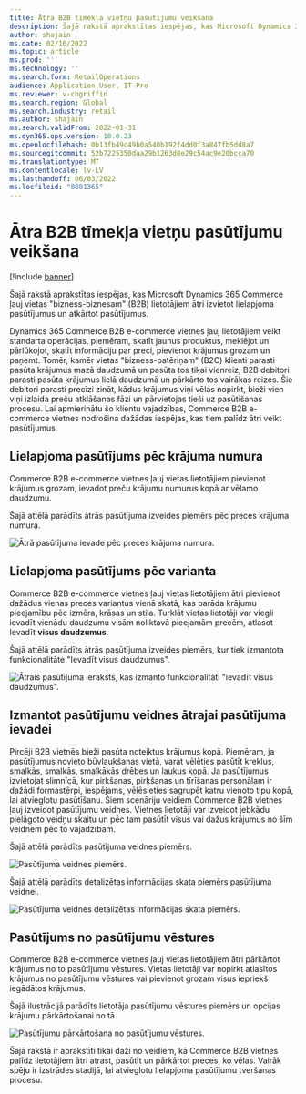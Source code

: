 ```yaml
---
title: Ātra B2B tīmekļa vietņu pasūtījumu veikšana
description: Šajā rakstā aprakstītas iespējas, kas Microsoft Dynamics 365 Commerce ļauj vietas "bizness-biznesam" (B2B) lietotājiem ātri izvietot lielapjoma pasūtījumus un atkārtot pasūtījumus.
author: shajain
ms.date: 02/16/2022
ms.topic: article
ms.prod: ''
ms.technology: ''
ms.search.form: RetailOperations
audience: Application User, IT Pro
ms.reviewer: v-chgriffin
ms.search.region: Global
ms.search.industry: retail
ms.author: shajain
ms.search.validFrom: 2022-01-31
ms.dyn365.ops.version: 10.0.23
ms.openlocfilehash: 0b13fb49c49b0a540b192f4dd0f3a847fb5dd8a7
ms.sourcegitcommit: 52b7225350daa29b1263d8e29c54ac9e20bcca70
ms.translationtype: MT
ms.contentlocale: lv-LV
ms.lasthandoff: 06/03/2022
ms.locfileid: "8881365"
---
```

# <a name="place-b2b-website-orders-quickly"></a>Ātra B2B tīmekļa vietņu pasūtījumu veikšana

[!include [banner](../../includes/banner.md)]

Šajā rakstā aprakstītas iespējas, kas Microsoft Dynamics 365 Commerce ļauj vietas "bizness-biznesam" (B2B) lietotājiem ātri izvietot lielapjoma pasūtījumus un atkārtot pasūtījumus.

Dynamics 365 Commerce B2B e-commerce vietnes ļauj lietotājiem veikt standarta operācijas, piemēram, skatīt jaunus produktus, meklējot un pārlūkojot, skatīt informāciju par preci, pievienot krājumus grozam un paņemt. Tomēr, kamēr vietas "bizness-patēriņam" (B2C) klienti parasti pasūta krājumus mazā daudzumā un pasūta tos tikai vienreiz, B2B debitori parasti pasūta krājumus lielā daudzumā un pārkārto tos vairākas reizes. Šie debitori parasti precīzi zināt, kādus krājumus viņi vēlas nopirkt, bieži vien viņi izlaida preču atklāšanas fāzi un pārvietojas tieši uz pasūtīšanas procesu. Lai apmierinātu šo klientu vajadzības, Commerce B2B e-commerce vietnes nodrošina dažādas iespējas, kas tiem palīdz ātri veikt pasūtījumus.

## <a name="bulk-order-by-item-number"></a>Lielapjoma pasūtījums pēc krājuma numura

Commerce B2B e-commerce vietnes ļauj vietas lietotājiem pievienot krājumus grozam, ievadot preču krājumu numurus kopā ar vēlamo daudzumu.

Šajā attēlā parādīts ātrās pasūtījuma izveides piemērs pēc preces krājuma numura.

![Ātrā pasūtījuma ievade pēc preces krājuma numura.](../media/QuickAddByItem.png)

## <a name="bulk-order-by-variant"></a>Lielapjoma pasūtījums pēc varianta

Commerce B2B e-commerce vietnes ļauj vietas lietotājiem ātri pievienot dažādus vienas preces variantus vienā skatā, kas parāda krājumu pieejamību pēc izmēra, krāsas un stila. Turklāt vietas lietotāji var viegli ievadīt vienādu daudzumu visām noliktavā pieejamām precēm, atlasot Ievadīt **visus daudzumus**.

Šajā attēlā parādīts ātrās pasūtījuma izveides piemērs, kur tiek izmantota funkcionalitāte "Ievadīt visus daudzumus".

![Ātrais pasūtījuma ieraksts, kas izmanto funkcionalitāti "ievadīt visus daudzumus".](../media/MatrixView.png)

## <a name="use-order-templates-for-quick-order-entry"></a>Izmantot pasūtījumu veidnes ātrajai pasūtījuma ievadei

Pircēji B2B vietnēs bieži pasūta noteiktus krājumus kopā. Piemēram, ja pasūtījumus novieto būvlaukšanas vietā, varat vēlēties pasūtīt kreklus, smalkās, smalkās, smalkākās drēbes un laukus kopā. Ja pasūtījumus izvietojat slimnīcā, kur pirkšanas, pirkšanas un tīrīšanas personālam ir dažādi formastērpi, iespējams, vēlēsieties sagrupēt katru vienoto tipu kopā, lai atvieglotu pasūtīšanu. Šiem scenāriju veidiem Commerce B2B vietnes ļauj izveidot pasūtījumu veidnes. Vietnes lietotāji var izveidot jebkādu pielāgoto veidņu skaitu un pēc tam pasūtīt visus vai dažus krājumus no šīm veidnēm pēc to vajadzībām.

Šajā attēlā parādīts pasūtījuma veidnes piemērs.

![Pasūtījuma veidnes piemērs.](../media/OrderTemplateHeader.png)

Šajā attēlā parādīts detalizētas informācijas skata piemērs pasūtījuma veidnei.

![Pasūtījuma veidnes detalizētas informācijas skata piemērs.](../media/OrderTemplateLines.png)

## <a name="reorder-from-order-history"></a>Pasūtījums no pasūtījumu vēstures

Commerce B2B e-commerce vietnes ļauj vietas lietotājiem ātri pārkārtot krājumus no to pasūtījumu vēstures. Vietas lietotāji var nopirkt atlasītos krājumus no pasūtījumu vēstures vai pievienot grozam visus iepriekš iegādātos krājumus.

Šajā ilustrācijā parādīts lietotāja pasūtījumu vēstures piemērs un opcijas krājumu pārkārtošanai no tā.

![Pasūtījumu pārkārtošana no pasūtījumu vēstures.](../media/Reorder.png)

Šajā rakstā ir aprakstīti tikai daži no veidiem, kā Commerce B2B vietnes palīdz lietotājiem ātri atrast, pasūtīt un pārkārtot preces, ko vēlas. Vairāk spēju ir izstrādes stadijā, lai atvieglotu lielapjoma pasūtījumu tveršanas procesu.

